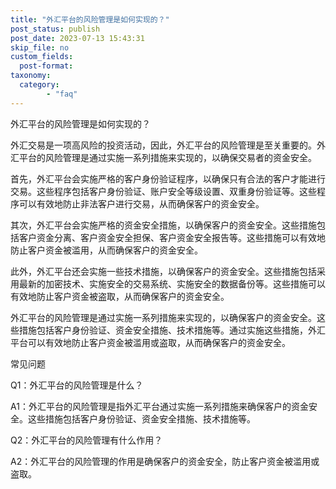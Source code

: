```yaml
---
title: "外汇平台的风险管理是如何实现的？"
post_status: publish
post_date: 2023-07-13 15:43:31
skip_file: no
custom_fields: 
  post-format: 
taxonomy:
  category:
        - "faq"
---
```


外汇平台的风险管理是如何实现的？

外汇交易是一项高风险的投资活动，因此，外汇平台的风险管理是至关重要的。外汇平台的风险管理是通过实施一系列措施来实现的，以确保交易者的资金安全。

首先，外汇平台会实施严格的客户身份验证程序，以确保只有合法的客户才能进行交易。这些程序包括客户身份验证、账户安全等级设置、双重身份验证等。这些程序可以有效地防止非法客户进行交易，从而确保客户的资金安全。

其次，外汇平台会实施严格的资金安全措施，以确保客户的资金安全。这些措施包括客户资金分离、客户资金安全担保、客户资金安全报告等。这些措施可以有效地防止客户资金被滥用，从而确保客户的资金安全。

此外，外汇平台还会实施一些技术措施，以确保客户的资金安全。这些措施包括采用最新的加密技术、实施安全的交易系统、实施安全的数据备份等。这些措施可以有效地防止客户资金被盗取，从而确保客户的资金安全。

外汇平台的风险管理是通过实施一系列措施来实现的，以确保客户的资金安全。这些措施包括客户身份验证、资金安全措施、技术措施等。通过实施这些措施，外汇平台可以有效地防止客户资金被滥用或盗取，从而确保客户的资金安全。

常见问题

Q1：外汇平台的风险管理是什么？

A1：外汇平台的风险管理是指外汇平台通过实施一系列措施来确保客户的资金安全。这些措施包括客户身份验证、资金安全措施、技术措施等。

Q2：外汇平台的风险管理有什么作用？

A2：外汇平台的风险管理的作用是确保客户的资金安全，防止客户资金被滥用或盗取。
